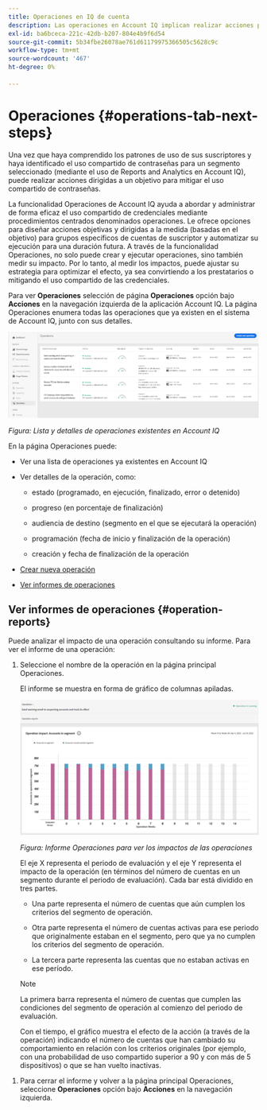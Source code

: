```yaml
---
title: Operaciones en IQ de cuenta
description: Las operaciones en Account IQ implican realizar acciones para realizar automatizaciones y operaciones masivas en cuentas de suscriptores y rastrear sus efectos.
exl-id: ba6bceca-221c-42db-b207-804e4b9f6d54
source-git-commit: 5b34fbe26078ae761d61179975366505c5628c9c
workflow-type: tm+mt
source-wordcount: '467'
ht-degree: 0%

---
```


# Operaciones {#operations-tab-next-steps}

Una vez que haya comprendido los patrones de uso de sus suscriptores y haya identificado el uso compartido de contraseñas para un segmento seleccionado (mediante el uso de Reports and Analytics en Account IQ), puede realizar acciones dirigidas a un objetivo para mitigar el uso compartido de contraseñas.

La funcionalidad Operaciones de Account IQ ayuda a abordar y administrar de forma eficaz el uso compartido de credenciales mediante procedimientos centrados denominados operaciones. Le ofrece opciones para diseñar acciones objetivas y dirigidas a la medida (basadas en el objetivo) para grupos específicos de cuentas de suscriptor y automatizar su ejecución para una duración futura. A través de la funcionalidad Operaciones, no solo puede crear y ejecutar operaciones, sino también medir su impacto. Por lo tanto, al medir los impactos, puede ajustar su estrategia para optimizar el efecto, ya sea convirtiendo a los prestatarios o mitigando el uso compartido de las credenciales.

Para ver **Operaciones** selección de página **Operaciones** opción bajo **Acciones** en la navegación izquierda de la aplicación Account IQ. La página Operaciones enumera todas las operaciones que ya existen en el sistema de Account IQ, junto con sus detalles.

![](assets/operations-page.png)

*Figura: Lista y detalles de operaciones existentes en Account IQ*

En la página Operaciones puede:

* Ver una lista de operaciones ya existentes en Account IQ

* Ver detalles de la operación, como:

   * estado (programado, en ejecución, finalizado, error o detenido)

   * progreso (en porcentaje de finalización)

   * audiencia de destino (segmento en el que se ejecutará la operación)

   * programación (fecha de inicio y finalización de la operación)

   * creación y fecha de finalización de la operación

* [Crear nueva operación](/help/AccountIQ/operation-affecting-user-segment.md)

* [Ver informes de operaciones](#operation-reports)

<!--* Search from the list of operations using Search field

* Stop an operation.

* Create a duplicate operation.

* [Configure columns of Operations details page](#configure-columns)-->

## Ver informes de operaciones {#operation-reports}

Puede analizar el impacto de una operación consultando su informe. Para ver el informe de una operación:

1. Seleccione el nombre de la operación en la página principal Operaciones.

   El informe se muestra en forma de gráfico de columnas apiladas.

   ![](assets/operation-impact-report.png)

   *Figura: Informe Operaciones para ver los impactos de las operaciones*

   El eje X representa el periodo de evaluación y el eje Y representa el impacto de la operación (en términos del número de cuentas en un segmento durante el periodo de evaluación). Cada bar está dividido en tres partes.

   * Una parte representa el número de cuentas que aún cumplen los criterios del segmento de operación.

   * Otra parte representa el número de cuentas activas para ese periodo que originalmente estaban en el segmento, pero que ya no cumplen los criterios del segmento de operación.

   * La tercera parte representa las cuentas que no estaban activas en ese período.
   >[!NOTE]
   >
   >La primera barra representa el número de cuentas que cumplen las condiciones del segmento de operación al comienzo del periodo de evaluación.

   Con el tiempo, el gráfico muestra el efecto de la acción (a través de la operación) indicando el número de cuentas que han cambiado su comportamiento en relación con los criterios originales (por ejemplo, con una probabilidad de uso compartido superior a 90 y con más de 5 dispositivos) o que se han vuelto inactivas.

<!--For example, in the above image the variable on the y-axis is number of accounts. Looking at the graph you can compare the number of accounts that are in the operations' segment versus the number of accounts that are outside the operations segment at a particular time (such as week 2nd of the operations evaluation period). Therefore, you can analyze how over the evaluation period do number of accounts vary within the operation segment and outside the segment.

So, if your operation was to send out warning emails to suspecting accounts, and accounts in operations segment were those with sharing probability more than 90 and using more than 5 devices to stream content, then in the beginning of the evaluation period accounts in segment are more than 17 thousand. This number changes over the evaluation period as shown in the graph, thereby indicating the impact of operation. Based on the evaluation, you can take remedial measures on suspecting accounts, or continue with the operation, or adjust your strategy for better outcomes to curb credential sharing.-->

1. Para cerrar el informe y volver a la página principal Operaciones, seleccione **Operaciones** opción bajo **Acciones** en la navegación izquierda.

<!--

![](assets/operations-details.png)

*Figure: Operation details*
## Configure columns {#configure-columns}

You can select the icon to **Configure columns** on the top of the operations table.

![](assets/config-columns.png)

*Figure: Configure columns of Operations details page*-->